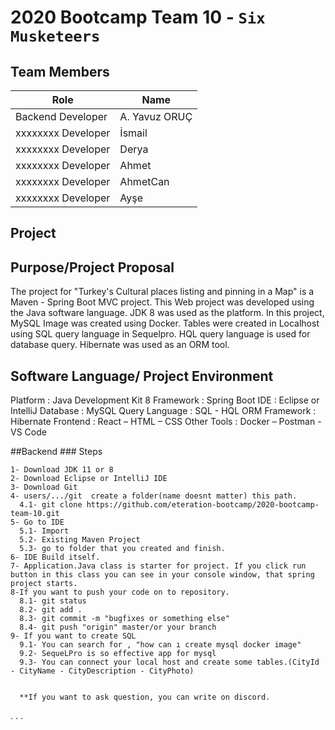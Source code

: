 # 2020 Bootcamp Team 10 - `Six Musketeers`

## Team Members

| Role               | Name      |
|--------------------|-----------|
| Backend Developer  | A. Yavuz ORUÇ  |
| xxxxxxxx Developer | İsmail   |
| xxxxxxxx Developer | Derya  |
| xxxxxxxx Developer | Ahmet  |
| xxxxxxxx Developer | AhmetCan  |
| xxxxxxxx Developer | Ayşe  |

## Project

  ## Purpose/Project Proposal
  The project for "Turkey's Cultural places listing and pinning in a Map" is a Maven - Spring Boot MVC project. This Web project was developed using the Java software language. JDK 8 was used as the platform. In this project, MySQL Image was created using Docker. Tables were created in Localhost using SQL query language in Sequelpro. HQL query language is used for database query. Hibernate was used as an ORM tool.

  ## Software Language/ Project Environment
Platform : Java Development Kit 8
Framework : Spring Boot
IDE : Eclipse or IntelliJ
Database : MySQL
Query Language : SQL - HQL
ORM Framework : Hibernate
Frontend : React – HTML – CSS
Other Tools : Docker – Postman - VS Code

##Backend
    ### Steps
    
    1- Download JDK 11 or 8
    2- Download Eclipse or IntelliJ IDE
    3- Download Git
    4- users/.../git  create a folder(name doesnt matter) this path.
      4.1- git clone https://github.com/eteration-bootcamp/2020-bootcamp-team-10.git
    5- Go to IDE
      5.1- Import
      5.2- Existing Maven Project
      5.3- go to folder that you created and finish.
    6- IDE Build itself.
    7- Application.Java class is starter for project. If you click run button in this class you can see in your console window, that spring project starts.
    8-If you want to push your code on to repository.
      8.1- git status
      8.2- git add .
      8.3- git commit -m "bugfixes or something else"
      8.4- git push "origin" master/or your branch
    9- If you want to create SQL
      9.1- You can search for , "how can ı create mysql docker image"
      9.2- SequeLPro is so effective app for mysql
      9.3- You can connect your local host and create some tables.(CityId - CityName - CityDescription - CityPhoto)
      
      
      **If you want to ask question, you can write on discord.
      
    
.
.
.
